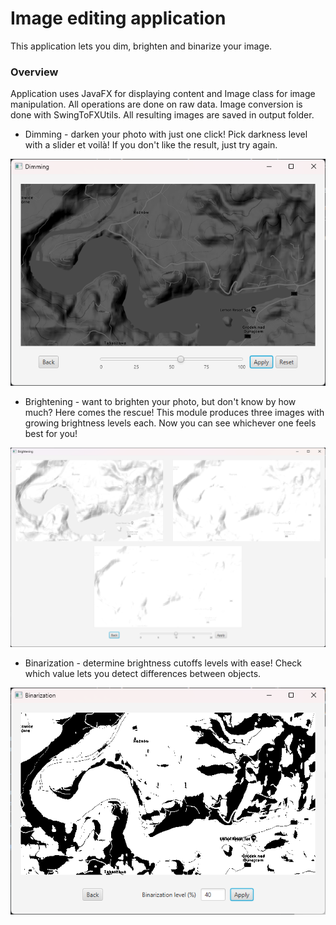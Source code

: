 # Image editing application
This application lets you dim, brighten and binarize your image.

### Overview
Application uses JavaFX for displaying content and Image class for image manipulation.
All operations are done on raw data. Image conversion is done with SwingToFXUtils.
All resulting images are saved in output folder.

* Dimming - darken your photo with just one click!
Pick darkness level with a slider et voilà!
If you don't like the result, just try again.

![dimming.png](dimming.png)

* Brightening - want to brighten your photo, but don't know by how much?
Here comes the rescue!
This module produces three images with growing brightness levels each.
Now you can see whichever one feels best for you!

![brightening.png](brightening.png)

* Binarization - determine brightness cutoffs levels with ease!
Check which value lets you detect differences between objects.

![binarization.png](binarization.png)